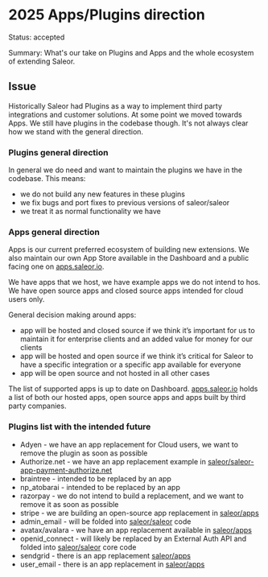 # 2025 Apps/Plugins direction

Status: accepted

Summary: What's our take on Plugins and Apps and the whole ecosystem of extending Saleor.


## Issue

Historically Saleor had Plugins as a way to implement third party integrations and customer solutions. At some point we moved towards Apps. We still have plugins in the codebase though. It's not always clear how we stand with the general direction.

### Plugins general direction

In general we do need and want to maintain the plugins we have in the codebase. This means:

- we do not build any new features in these plugins
- we fix bugs and port fixes to previous versions of saleor/saleor
- we treat it as normal functionality we have

### Apps general direction

Apps is our current preferred ecosystem of building new extensions. We also maintain our own App Store available in the Dashboard and a public facing one on [apps.saleor.io](http://apps.saleor.io).

We have apps that we host, we have example apps we do not intend to hos. We have open source apps and closed source apps intended for cloud users only.

General decision making around apps:

- app will be hosted and closed source if we think it’s important for us to maintain it for enterprise clients and an added value for money for our clients
- app will be hosted and open source if we think it’s critical for Saleor to have a specific integration or a specific app available for everyone
- app will be open source and not hosted in all other cases

The list of supported apps is up to date on Dashboard. [apps.saleor.io](http://apps.saleor.io) holds a list of both our hosted apps, open source apps and apps built by third party companies.


### Plugins list with the intended future

- Adyen - we have an app replacement for Cloud users, we want to remove the plugin as soon as possible
- Authorize.net - we have an app replacement example in [saleor/saleor-app-payment-authorize.net](https://github.com/saleor/saleor-app-payment-authorize.net)
- braintree - intended to be replaced by an app
- np_atobarai - intended to be replaced by an app
- razorpay - we do not intend to build a replacement, and we want to remove it as soon as possible
- stripe - we are building an open-source app replacement in [saleor/apps](https://github.com/saleor/apps/tree/main/apps/stripe)
- admin_email - will be folded into [saleor/saleor](https://github.com/saleor/saleor) code
- avatax/avalara - we have an app replacement available in [saleor/apps](https://github.com/saleor/apps/tree/main/apps/avatax)
- openid_connect - will likely be replaced by an External Auth API and folded into [saleor/saleor](https://github.com/saleor/saleor) core code
- sendgrid - there is an app replacement [saleor/apps](https://github.com/saleor/apps/tree/main/apps/smtp)
- user_email - there is an app replacement in [saleor/apps](https://github.com/saleor/apps/tree/main/apps/smtp)

